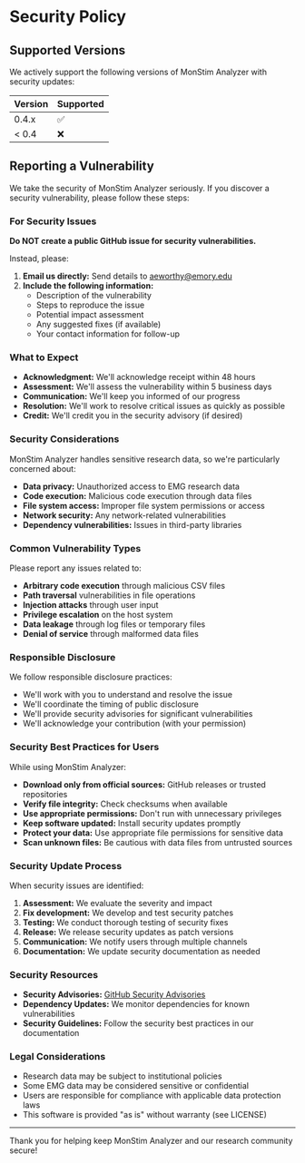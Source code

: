 # Security Policy

## Supported Versions

We actively support the following versions of MonStim Analyzer with security updates:

| Version | Supported          |
| ------- | ------------------ |
| 0.4.x   | :white_check_mark: |
| < 0.4   | :x:                |

## Reporting a Vulnerability

We take the security of MonStim Analyzer seriously. If you discover a security vulnerability, please follow these steps:

### For Security Issues

**Do NOT create a public GitHub issue for security vulnerabilities.**

Instead, please:

1. **Email us directly:** Send details to aeworthy@emory.edu
2. **Include the following information:**
   - Description of the vulnerability
   - Steps to reproduce the issue
   - Potential impact assessment
   - Any suggested fixes (if available)
   - Your contact information for follow-up

### What to Expect

- **Acknowledgment:** We'll acknowledge receipt within 48 hours
- **Assessment:** We'll assess the vulnerability within 5 business days
- **Communication:** We'll keep you informed of our progress
- **Resolution:** We'll work to resolve critical issues as quickly as possible
- **Credit:** We'll credit you in the security advisory (if desired)

### Security Considerations

MonStim Analyzer handles sensitive research data, so we're particularly concerned about:

- **Data privacy:** Unauthorized access to EMG research data
- **Code execution:** Malicious code execution through data files
- **File system access:** Improper file system permissions or access
- **Network security:** Any network-related vulnerabilities
- **Dependency vulnerabilities:** Issues in third-party libraries

### Common Vulnerability Types

Please report any issues related to:

- **Arbitrary code execution** through malicious CSV files
- **Path traversal** vulnerabilities in file operations
- **Injection attacks** through user input
- **Privilege escalation** on the host system
- **Data leakage** through log files or temporary files
- **Denial of service** through malformed data files

### Responsible Disclosure

We follow responsible disclosure practices:

- We'll work with you to understand and resolve the issue
- We'll coordinate the timing of public disclosure
- We'll provide security advisories for significant vulnerabilities
- We'll acknowledge your contribution (with your permission)

### Security Best Practices for Users

While using MonStim Analyzer:

- **Download only from official sources:** GitHub releases or trusted repositories
- **Verify file integrity:** Check checksums when available
- **Use appropriate permissions:** Don't run with unnecessary privileges
- **Keep software updated:** Install security updates promptly
- **Protect your data:** Use appropriate file permissions for sensitive data
- **Scan unknown files:** Be cautious with data files from untrusted sources

### Security Update Process

When security issues are identified:

1. **Assessment:** We evaluate the severity and impact
2. **Fix development:** We develop and test security patches
3. **Testing:** We conduct thorough testing of security fixes
4. **Release:** We release security updates as patch versions
5. **Communication:** We notify users through multiple channels
6. **Documentation:** We update security documentation as needed

### Security Resources

- **Security Advisories:** [GitHub Security Advisories](https://github.com/AEWorthy/MonStim-Analyzer/security/advisories)
- **Dependency Updates:** We monitor dependencies for known vulnerabilities
- **Security Guidelines:** Follow the security best practices in our documentation

### Legal Considerations

- Research data may be subject to institutional policies
- Some EMG data may be considered sensitive or confidential
- Users are responsible for compliance with applicable data protection laws
- This software is provided "as is" without warranty (see LICENSE)

---

Thank you for helping keep MonStim Analyzer and our research community secure! 